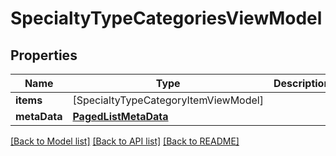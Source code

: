 # SpecialtyTypeCategoriesViewModel

## Properties
Name | Type | Description | Notes
------------ | ------------- | ------------- | -------------
**items** | [SpecialtyTypeCategoryItemViewModel] |  | [optional] 
**metaData** | [**PagedListMetaData**](PagedListMetaData.md) |  | [optional] 

[[Back to Model list]](../README.md#documentation-for-models) [[Back to API list]](../README.md#documentation-for-api-endpoints) [[Back to README]](../README.md)


